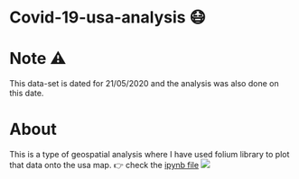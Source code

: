 # Covid-19-usa-analysis  :mask:
# Note :warning:
This data-set is dated for 21/05/2020 and the analysis was also done on this date.
# About
This is a type of geospatial analysis where I have used folium library to plot that data onto the usa map.
:point_right: check the [ipynb file](https://github.com/herkura/Covid--19-usa-analyses/blob/master/geospatial%20analyses.ipynb)
![](https://media.giphy.com/media/YPbrUhP9Ryhgi2psz3/giphy.gif)
